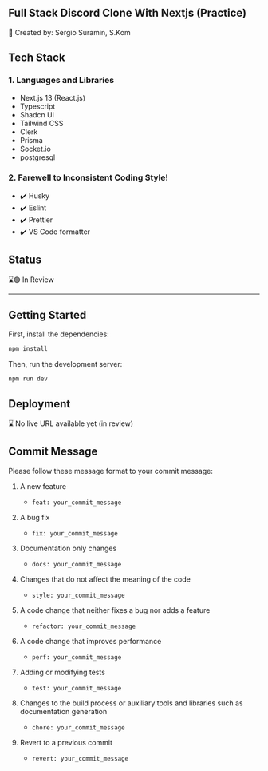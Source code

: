 ## Full Stack Discord Clone With Nextjs (Practice)

🐤 Created by: Sergio Suramin, S.Kom

## Tech Stack

### 1. Languages and Libraries

- Next.js 13 (React.js)
- Typescript
- Shadcn UI
- Tailwind CSS
- Clerk
- Prisma
- Socket.io
- postgresql

### 2. Farewell to Inconsistent Coding Style!

- ✔️ Husky
- ✔️ Eslint
- ✔️ Prettier
- ✔️ VS Code formatter

## Status

⌛🟢 In Review

---

## Getting Started

First, install the dependencies:

```bash
npm install
```

Then, run the development server:

```bash
npm run dev
```

## Deployment

⌛ No live URL available yet (in review)

## Commit Message

Please follow these message format to your commit message:

1. A new feature

   - `feat: your_commit_message`

2. A bug fix

   - `fix: your_commit_message`

3. Documentation only changes

   - `docs: your_commit_message`

4. Changes that do not affect the meaning of the code

   - `style: your_commit_message`

5. A code change that neither fixes a bug nor adds a feature

   - `refactor: your_commit_message`

6. A code change that improves performance

   - `perf: your_commit_message`

7. Adding or modifying tests

   - `test: your_commit_message`

8. Changes to the build process or auxiliary tools and libraries such as documentation generation

   - `chore: your_commit_message`

9. Revert to a previous commit
   - `revert: your_commit_message`
